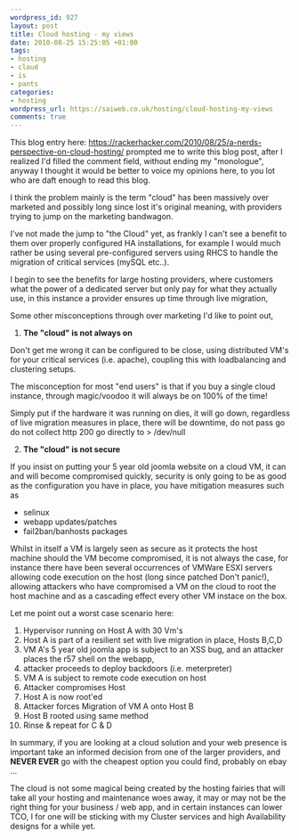 ```yaml
--- 
wordpress_id: 927
layout: post
title: Cloud hosting - my views
date: 2010-08-25 15:25:05 +01:00
tags: 
- hosting
- cloud
- is
- pants
categories: 
- hosting
wordpress_url: https://saiweb.co.uk/hosting/cloud-hosting-my-views
comments: true
---
```

This blog entry here: <a href="https://rackerhacker.com/2010/08/25/a-nerds-perspective-on-cloud-hosting/">https://rackerhacker.com/2010/08/25/a-nerds-perspective-on-cloud-hosting/</a> prompted me to write this blog post, after I realized I'd filled the comment field, without ending my "monologue", anyway I thought it would be better to voice my opinions here, to you lot who are daft enough to read this blog.

I think the problem mainly is the term "cloud" has been massively over marketed and possibly long since lost it's original meaning, with providers trying to jump on the marketing bandwagon.

I've not made the jump to "the Cloud" yet, as frankly I can't see a benefit to them over properly configured HA installations, for example I would much rather be using several pre-configured servers using RHCS to handle the migration of critical services (mySQL etc..).

I begin to see the benefits for large hosting providers, where customers what the power of a dedicated server but only pay for what they actually use, in this instance a provider ensures up time through live migration,

Some other misconceptions through over marketing I'd like to point out,

1) <strong>The "cloud" is not always on</strong>

Don't get me wrong it can be configured to be close, using distributed VM's for your critical services (i.e. apache), coupling this with loadbalancing and clustering setups.

The misconception for most "end users" is that if you buy a single cloud instance, through magic/voodoo it will always be on 100% of the time!

Simply put if the hardware it was running on dies, it will go down, regardless of live migration measures in place, there will be downtime, do not pass go do not collect http 200 go directly to &gt; /dev/null

2) <strong>The "cloud" is not secure</strong>

If you insist on putting your 5 year old joomla website on a cloud VM, it can and will become compromised quickly, security is only going to be as good as the configuration you have in place, you have mitigation measures such as
<ul>
	<li>selinux</li>
	<li>webapp updates/patches</li>
	<li>fail2ban/banhosts packages</li>
</ul>
Whilst in itself a VM is largely seen as secure as it protects the host machine should the VM become compromised, it is not always the case, for instance there have been several occurrences of VMWare ESXI servers allowing code execution on the host (long since patched Don't panic!), allowing attackers who have compromised a VM on the cloud to root the host machine and as a cascading effect every other VM instace on the box.

Let me point out a worst case scenario here:
<ol>
	<li>Hypervisor running on Host A with 30 Vm's</li>
	<li>Host A is part of a resilient set with live migration in place, Hosts B,C,D</li>
	<li>VM A's 5 year old joomla app is subject to an XSS bug, and an attacker places the r57 shell on the webapp,</li>
	<li>attacker proceeds to deploy backdoors (i.e. meterpreter)</li>
	<li>VM A is subject to remote code execution on host</li>
	<li>Attacker compromises Host</li>
	<li>Host A is now root'ed</li>
	<li>Attacker forces Migration of VM A onto Host B</li>
	<li>Host B rooted using same method</li>
	<li>Rinse &amp; repeat for C &amp; D</li>
</ol>
In summary, if you are looking at a cloud solution and your web presence is important take an informed decision from one of the larger providers, and <strong>NEVER EVER</strong> go with the cheapest option you could find, probably on ebay ...

The cloud is not some magical being created by the hosting fairies that will take all your hosting and maintenance woes away, it may or may not be the right thing for your business / web app, and in certain instances can lower TCO, I for one will be sticking with my Cluster services and high Availability designs for a while yet.
